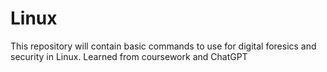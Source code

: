 # Linux
This repository will contain basic commands to use for digital foresics and security in Linux. Learned from coursework and ChatGPT
